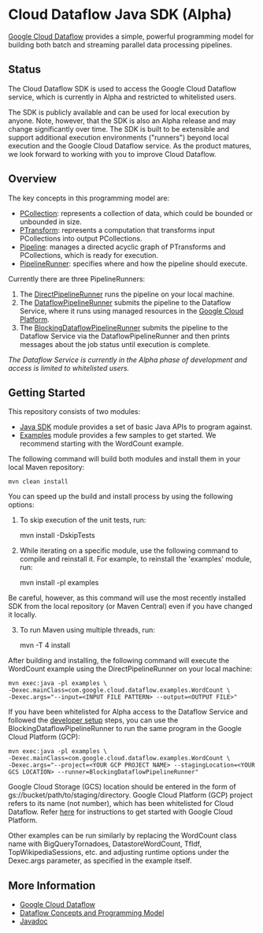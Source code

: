 # Cloud Dataflow Java SDK (Alpha)

[Google Cloud Dataflow](http://cloud.google.com/dataflow)
provides a simple, powerful programming model for building both batch
and streaming parallel data processing pipelines.

## Status

The Cloud Dataflow SDK is used to access the Google Cloud Dataflow service,
which is currently in Alpha and restricted to whitelisted users.

The SDK is publicly available and can be used for local execution by anyone.
Note, however, that the SDK is also an Alpha release and may change
significantly over time. The SDK is built to be extensible and support
additional execution environments ("runners") beyond local execution and the
Google Cloud Dataflow service. As the product matures, we look forward to
working with you to improve Cloud Dataflow.

## Overview

The key concepts in this programming model are:

* [PCollection](https://github.com/GoogleCloudPlatform/DataflowJavaSDK/blob/master/sdk/src/main/java/com/google/cloud/dataflow/sdk/values/PCollection.java):
represents a collection of data, which could be bounded or unbounded in size.
* [PTransform](https://github.com/GoogleCloudPlatform/DataflowJavaSDK/blob/master/sdk/src/main/java/com/google/cloud/dataflow/sdk/transforms/PTransform.java):
represents a computation that transforms input PCollections into output
PCollections.
* [Pipeline](https://github.com/GoogleCloudPlatform/DataflowJavaSDK/blob/master/sdk/src/main/java/com/google/cloud/dataflow/sdk/Pipeline.java):
manages a directed acyclic graph of PTransforms and PCollections, which is ready
for execution.
* [PipelineRunner](https://github.com/GoogleCloudPlatform/DataflowJavaSDK/blob/master/sdk/src/main/java/com/google/cloud/dataflow/sdk/runners/PipelineRunner.java):
specifies where and how the pipeline should execute.

Currently there are three PipelineRunners:

  1. The [DirectPipelineRunner](https://github.com/GoogleCloudPlatform/DataflowJavaSDK/blob/master/sdk/src/main/java/com/google/cloud/dataflow/sdk/runners/DirectPipelineRunner.java)
runs the pipeline on your local machine.
  2. The
[DataflowPipelineRunner](https://github.com/GoogleCloudPlatform/DataflowJavaSDK/blob/master/sdk/src/main/java/com/google/cloud/dataflow/sdk/runners/DataflowPipelineRunner.java)
submits the pipeline to the Dataflow Service, where it runs using managed
resources in the [Google Cloud Platform](http://cloud.google.com).
  3. The
[BlockingDataflowPipelineRunner](https://github.com/GoogleCloudPlatform/DataflowJavaSDK/blob/master/sdk/src/main/java/com/google/cloud/dataflow/sdk/runners/BlockingDataflowPipelineRunner.java)
submits the pipeline to the Dataflow Service via the DataflowPipelineRunner and
then prints messages about the job status until execution is complete.

_The Dataflow Service is currently in the Alpha phase of development and
access is limited to whitelisted users._

## Getting Started

This repository consists of two modules:

* [Java SDK](https://github.com/GoogleCloudPlatform/DataflowJavaSDK/blob/master/sdk)
module provides a set of basic Java APIs to program against.
* [Examples](https://github.com/GoogleCloudPlatform/DataflowJavaSDK/blob/master/examples)
module provides a few samples to get started. We recommend starting with the
WordCount example.

The following command will build both modules and install them in your local
Maven repository:

    mvn clean install

You can speed up the build and install process by using the following options:

  1. To skip execution of the unit tests, run:

        mvn install -DskipTests

  2. While iterating on a specific module, use the following command to compile
  and reinstall it. For example, to reinstall the 'examples' module, run:

        mvn install -pl examples

  Be careful, however, as this command will use the most recently installed SDK
  from the local repository (or Maven Central) even if you have changed it
  locally.

  3. To run Maven using multiple threads, run:

        mvn -T 4 install

After building and installing, the following command will execute the WordCount
example using the DirectPipelineRunner on your local machine:

    mvn exec:java -pl examples \
    -Dexec.mainClass=com.google.cloud.dataflow.examples.WordCount \
    -Dexec.args="--input=<INPUT FILE PATTERN> --output=<OUTPUT FILE>"

If you have been whitelisted for Alpha access to the Dataflow Service and
followed the [developer setup](https://cloud.google.com/dataflow/java-sdk/getting-started#DeveloperSetup)
steps, you can use the BlockingDataflowPipelineRunner to run the same program in
the Google Cloud Platform (GCP):

    mvn exec:java -pl examples \
    -Dexec.mainClass=com.google.cloud.dataflow.examples.WordCount \
    -Dexec.args="--project=<YOUR GCP PROJECT NAME> --stagingLocation=<YOUR GCS LOCATION> --runner=BlockingDataflowPipelineRunner"

Google Cloud Storage (GCS) location should be entered in the form of
gs://bucket/path/to/staging/directory. Google Cloud Platform (GCP) project
refers to its name (not number), which has been whitelisted for Cloud Dataflow.
Refer [here](https://cloud.google.com/) for instructions to get started with
Google Cloud Platform.

Other examples can be run similarly by replacing the WordCount class name with
BigQueryTornadoes, DatastoreWordCount, TfIdf, TopWikipediaSessions, etc. and
adjusting runtime options under the Dexec.args parameter, as specified in the
example itself.

## More Information

* [Google Cloud Dataflow](http://cloud.google.com/dataflow)
* [Dataflow Concepts and Programming Model](https://cloud.google.com/dataflow/java-sdk/building-a-pipeline)
* [Javadoc](https://cloud.google.com/dataflow/java-sdk/JavaDoc/index)

